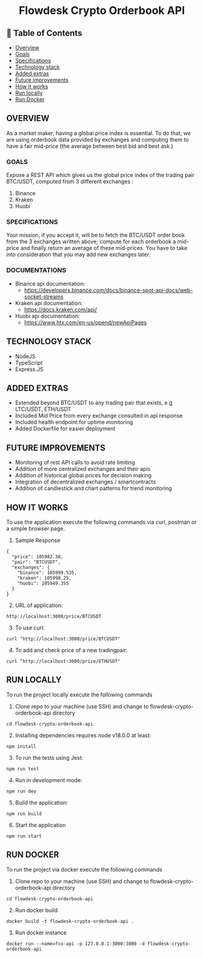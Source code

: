 <h1 align='center'>
  Flowdesk Crypto Orderbook API
</h1>

## 📜 Table of Contents
- [Overview](#-overview)
- [Goals](###-goals)
- [Specifications](###-specifications)
- [Technology stack](##-technology-stack)
- [Added extras](##-added-extras)
- [Future improvements](##future-improvements)
- [How it works](##how-it-works)
- [Run locally](##run-locally)
- [Run Docker](##run-docker)


## OVERVIEW
As a market maker, having a global price index is essential.
To do that, we are using orderbook data provided by exchanges and computing them to have a fair mid-price (the average between best bid and best ask.)


### GOALS
Expose a REST API which gives us the global price index of the trading pair BTC/USDT, computed from 3 different exchanges :

1. Binance
2. Kraken
3. Huobi

### SPECIFICATIONS
Your mission, if you accept it, will be to fetch the BTC/USDT order book from the 3 exchanges written above; compute for each orderbook a mid-price and finally return an average of these mid-prices. You have to take into consideration that you may add new exchanges later.

### DOCUMENTATIONS
- Binance api documentation: 
  - https://developers.binance.com/docs/binance-spot-api-docs/web-socket-streams
- Kraken api documentation: 
  - https://docs.kraken.com/api/
- Huobi api documentation: 
  - https://www.htx.com/en-us/opend/newApiPages

## TECHNOLOGY STACK
- NodeJS
- TypeScript
- Express.JS

## ADDED EXTRAS
- Extended beyond BTC/USDT to any trading pair that exists, e.g LTC/USDT, ETH/USDT
- Included Mid Price from every exchange consulted in api response
- Included health endpoint for uptime monitoring
- Added Dockerfile for easier deployment 

## FUTURE IMPROVEMENTS
- Monitoring of rest API calls to avoid rate limiting
- Addition of more centralized exchanges and their apis
- Addition of historical global prices for decision making
- Integration of decentralized exchanges / smartcontracts
- Addition of candlestick and chart patterns for trend monitoring

## HOW IT WORKS
To use the application execute the following commands via curl, postman or a simple browser page.

1. Sample Response
```
{
  "price": 105982.38,
  "pair": "BTCUSDT",
  "exchanges": {
    "binance": 105999.535,
    "kraken": 105998.25,
    "huobi": 105949.355
  }
}
```

2. URL of application: 
```
http://localhost:3000/price/BTCUSDT
```

3. To use curl:
```
curl "http://localhost:3000/price/BTCUSDT"
```

4. To add and check price of a new tradingpair:
```
curl "http://localhost:3000/price/ETHUSDT"
```


## RUN LOCALLY
To run the project locally execute the following commands

1. Clone repo to your machine (use SSH) and change to flowdesk-crypto-orderbook-api directory
```
cd flowdesk-crypto-orderbook-api
```

2. Installing dependencies requires node v18.0.0 at least:
```
npm install
```

3. To run the tests using Jest:
```
npm run test
```

4. Run in development mode:
```
npm run dev
```

5. Build the application:
```
npm run build
```

6. Start the application
```
npm run start
```

## RUN DOCKER
To run the project via docker execute the following commands

1. Clone repo to your machine (use SSH) and change to flowdesk-crypto-orderbook-api directory
```
cd flowdesk-crypto-orderbook-api
```

2. Run docker build
```
docker build -t flowdesk-crypto-orderbook-api .
```

3. Run docker instance
```
docker run --name=fco-api -p 127.0.0.1:3000:3000 -d flowdesk-crypto-orderbook-api
```